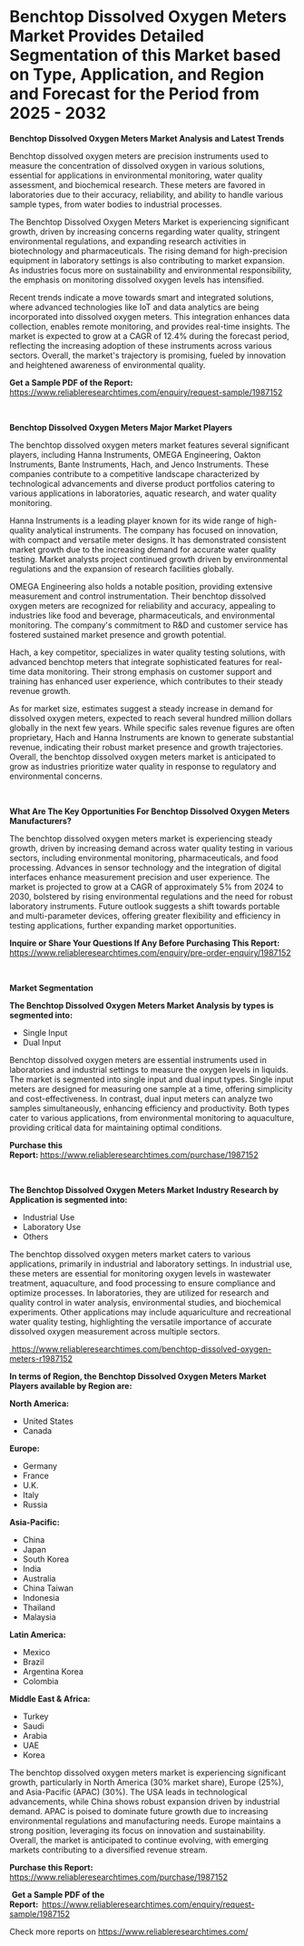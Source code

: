 <p><h1>Benchtop Dissolved Oxygen Meters Market Provides Detailed Segmentation of this Market based on Type, Application, and Region and Forecast for the Period from 2025 - 2032</h1></p><p><strong>Benchtop Dissolved Oxygen Meters Market Analysis and Latest Trends</strong></p>
<p><p>Benchtop dissolved oxygen meters are precision instruments used to measure the concentration of dissolved oxygen in various solutions, essential for applications in environmental monitoring, water quality assessment, and biochemical research. These meters are favored in laboratories due to their accuracy, reliability, and ability to handle various sample types, from water bodies to industrial processes.</p><p>The Benchtop Dissolved Oxygen Meters Market is experiencing significant growth, driven by increasing concerns regarding water quality, stringent environmental regulations, and expanding research activities in biotechnology and pharmaceuticals. The rising demand for high-precision equipment in laboratory settings is also contributing to market expansion. As industries focus more on sustainability and environmental responsibility, the emphasis on monitoring dissolved oxygen levels has intensified.</p><p>Recent trends indicate a move towards smart and integrated solutions, where advanced technologies like IoT and data analytics are being incorporated into dissolved oxygen meters. This integration enhances data collection, enables remote monitoring, and provides real-time insights. The market is expected to grow at a CAGR of 12.4% during the forecast period, reflecting the increasing adoption of these instruments across various sectors. Overall, the market's trajectory is promising, fueled by innovation and heightened awareness of environmental quality.</p></p>
<p><strong>Get a Sample PDF of the Report:&nbsp;</strong> <a href="https://www.reliableresearchtimes.com/enquiry/request-sample/1987152?utm_campaign=2887&utm_medium=2&utm_source=Github&utm_content=ia&utm_term=02032025&utm_id=benchtop-dissolved-oxygen-meters">https://www.reliableresearchtimes.com/enquiry/request-sample/1987152</a></p>
<p>&nbsp;</p>
<p><strong>Benchtop Dissolved Oxygen Meters Major Market Players</strong></p>
<p><p>The benchtop dissolved oxygen meters market features several significant players, including Hanna Instruments, OMEGA Engineering, Oakton Instruments, Bante Instruments, Hach, and Jenco Instruments. These companies contribute to a competitive landscape characterized by technological advancements and diverse product portfolios catering to various applications in laboratories, aquatic research, and water quality monitoring.</p><p>Hanna Instruments is a leading player known for its wide range of high-quality analytical instruments. The company has focused on innovation, with compact and versatile meter designs. It has demonstrated consistent market growth due to the increasing demand for accurate water quality testing. Market analysts project continued growth driven by environmental regulations and the expansion of research facilities globally.</p><p>OMEGA Engineering also holds a notable position, providing extensive measurement and control instrumentation. Their benchtop dissolved oxygen meters are recognized for reliability and accuracy, appealing to industries like food and beverage, pharmaceuticals, and environmental monitoring. The company's commitment to R&D and customer service has fostered sustained market presence and growth potential.</p><p>Hach, a key competitor, specializes in water quality testing solutions, with advanced benchtop meters that integrate sophisticated features for real-time data monitoring. Their strong emphasis on customer support and training has enhanced user experience, which contributes to their steady revenue growth.</p><p>As for market size, estimates suggest a steady increase in demand for dissolved oxygen meters, expected to reach several hundred million dollars globally in the next few years. While specific sales revenue figures are often proprietary, Hach and Hanna Instruments are known to generate substantial revenue, indicating their robust market presence and growth trajectories. Overall, the benchtop dissolved oxygen meters market is anticipated to grow as industries prioritize water quality in response to regulatory and environmental concerns.</p></p>
<p>&nbsp;</p>
<p><strong>What Are The Key Opportunities For Benchtop Dissolved Oxygen Meters Manufacturers?</strong></p>
<p><p>The benchtop dissolved oxygen meters market is experiencing steady growth, driven by increasing demand across water quality testing in various sectors, including environmental monitoring, pharmaceuticals, and food processing. Advances in sensor technology and the integration of digital interfaces enhance measurement precision and user experience. The market is projected to grow at a CAGR of approximately 5% from 2024 to 2030, bolstered by rising environmental regulations and the need for robust laboratory instruments. Future outlook suggests a shift towards portable and multi-parameter devices, offering greater flexibility and efficiency in testing applications, further expanding market opportunities.</p></p>
<p><strong>Inquire or Share Your Questions If Any Before Purchasing This Report:</strong> <a href="https://www.reliableresearchtimes.com/enquiry/pre-order-enquiry/1987152?utm_campaign=2887&utm_medium=2&utm_source=Github&utm_content=ia&utm_term=02032025&utm_id=benchtop-dissolved-oxygen-meters">https://www.reliableresearchtimes.com/enquiry/pre-order-enquiry/1987152</a></p>
<p>&nbsp;</p>
<p><strong>Market Segmentation</strong></p>
<p><strong>The Benchtop Dissolved Oxygen Meters Market Analysis by types is segmented into:</strong></p>
<p><ul><li>Single Input</li><li>Dual Input</li></ul></p>
<p><p>Benchtop dissolved oxygen meters are essential instruments used in laboratories and industrial settings to measure the oxygen levels in liquids. The market is segmented into single input and dual input types. Single input meters are designed for measuring one sample at a time, offering simplicity and cost-effectiveness. In contrast, dual input meters can analyze two samples simultaneously, enhancing efficiency and productivity. Both types cater to various applications, from environmental monitoring to aquaculture, providing critical data for maintaining optimal conditions.</p></p>
<p><strong>Purchase this Report:&nbsp;</strong><a href="https://www.reliableresearchtimes.com/purchase/1987152?utm_campaign=2887&utm_medium=2&utm_source=Github&utm_content=ia&utm_term=02032025&utm_id=benchtop-dissolved-oxygen-meters">https://www.reliableresearchtimes.com/purchase/1987152</a></p>
<p>&nbsp;</p>
<p><strong>The Benchtop Dissolved Oxygen Meters Market Industry Research by Application is segmented into:</strong></p>
<p><ul><li>Industrial Use</li><li>Laboratory Use</li><li>Others</li></ul></p>
<p><p>The benchtop dissolved oxygen meters market caters to various applications, primarily in industrial and laboratory settings. In industrial use, these meters are essential for monitoring oxygen levels in wastewater treatment, aquaculture, and food processing to ensure compliance and optimize processes. In laboratories, they are utilized for research and quality control in water analysis, environmental studies, and biochemical experiments. Other applications may include aquariculture and recreational water quality testing, highlighting the versatile importance of accurate dissolved oxygen measurement across multiple sectors.</p></p>
<p><a href="https://www.reliableresearchtimes.com/benchtop-dissolved-oxygen-meters-r1987152?utm_campaign=2887&utm_medium=2&utm_source=Github&utm_content=ia&utm_term=02032025&utm_id=benchtop-dissolved-oxygen-meters">&nbsp;https://www.reliableresearchtimes.com/benchtop-dissolved-oxygen-meters-r1987152</a></p>
<p><strong>In terms of Region, the Benchtop Dissolved Oxygen Meters Market Players available by Region are:</strong></p>
<p>
    <p> <strong> North America: </strong>
        <ul>
            <li>United States</li>
            <li>Canada</li>
        </ul>
        </p> 
    <p> <strong> Europe: </strong>
        <ul>
            <li>Germany</li>
            <li>France</li>
            <li>U.K.</li>
            <li>Italy</li>
            <li>Russia</li>
        </ul>
        </p> 
    <p> <strong> Asia-Pacific: </strong>
        <ul>
            <li>China</li>
            <li>Japan</li>
            <li>South Korea</li>
            <li>India</li>
            <li>Australia</li>
            <li>China Taiwan</li>
            <li>Indonesia</li>
            <li>Thailand</li>
            <li>Malaysia</li>
        </ul>
        </p> 
    <p> <strong> Latin America: </strong>
        <ul>
            <li>Mexico</li>
            <li>Brazil</li>
            <li>Argentina Korea</li>
            <li>Colombia</li>
        </ul>
        </p> 
    <p> <strong> Middle East & Africa: </strong>
        <ul>
            <li>Turkey</li>
            <li>Saudi</li>
            <li>Arabia</li>
            <li>UAE</li>
            <li>Korea</li>
        </ul>
    </p>
    </p>
<p><p>The benchtop dissolved oxygen meters market is experiencing significant growth, particularly in North America (30% market share), Europe (25%), and Asia-Pacific (APAC) (30%). The USA leads in technological advancements, while China shows robust expansion driven by industrial demand. APAC is poised to dominate future growth due to increasing environmental regulations and manufacturing needs. Europe maintains a strong position, leveraging its focus on innovation and sustainability. Overall, the market is anticipated to continue evolving, with emerging markets contributing to a diversified revenue stream.</p></p>
<p><strong>Purchase this Report: </strong><a href="https://www.reliableresearchtimes.com/purchase/1987152?utm_campaign=2887&utm_medium=2&utm_source=Github&utm_content=ia&utm_term=02032025&utm_id=benchtop-dissolved-oxygen-meters">https://www.reliableresearchtimes.com/purchase/1987152</a></p>
<p>&nbsp;<strong>Get a Sample PDF of the Report:&nbsp;&nbsp;</strong><a href="https://www.reliableresearchtimes.com/enquiry/request-sample/1987152?utm_campaign=2887&utm_medium=2&utm_source=Github&utm_content=ia&utm_term=02032025&utm_id=benchtop-dissolved-oxygen-meters">https://www.reliableresearchtimes.com/enquiry/request-sample/1987152</a></p>
<p><strong></strong></p>
<p>Check more reports on <a href="https://www.reliableresearchtimes.com/?utm_campaign=2887&utm_medium=2&utm_source=Github&utm_content=ia&utm_term=02032025&utm_id=benchtop-dissolved-oxygen-meters">https://www.reliableresearchtimes.com/</a></p>